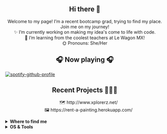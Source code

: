 <h2 align="center">
     Hi there 👋 
</h2>

<p align="center">
    Welcome to my page! I’m a recent bootcamp grad, trying to find my place. Join me on my journey! <br>
    ✨ I’m currently working on making my idea's come to life with code. <br>
    🧠 I’m learning from the coolest teachers at Le Wagon MX! <br>
    🌞 Pronouns: She/Her
</p>

<h2 align="center">
  🎧 Now playing 🎧
</h2>

[![spotify-github-profile](https://spotify-github-profile.vercel.app/api/view?uid=1210163147&cover_image=true&theme=novatorem&bar_color=65b762&bar_color_cover=true)](https://github.com/kittinan/spotify-github-profile)

<h2 align="center">
    Recent Projects 👩🏾‍💻
</h2>
<ul align="center" style="list-style-type:none;">
  <li>🗺 http://www.xplorerz.net/</li>
  <li>🖼 https://rent-a-painting.herokuapp.com/</li>
</ul>

<details>
  <summary><b>Where to find me</b></summary>

[![Github](https://img.shields.io/badge/-Github-181717?style=for-the-badge&logo=Github&logoColor=white)](https://github.com/mberhe23)
[![LinkedIn](https://img.shields.io/badge/-LinkedIn-0077B5?style=for-the-badge&logo=LinkedIn&logoColor=white)](https://www.linkedin.com/in/mberhe23)
[![Twitter](https://img.shields.io/badge/-Twitter-1DA1F2?style=for-the-badge&logo=Twitter&logoColor=white)](https://twitter.com/mberhe23)
[![Gmail](https://img.shields.io/badge/-Gmail-EA4335?style=for-the-badge&logo=Gmail&logoColor=white)](https://maryanberhe@gmail.com)
[![CV](https://img.shields.io/badge/-CV-112988?style=for-the-badge&logo=CV&logoColor=white)](https://github.com/mberhe23/mberhe23/files/8911219/MaryanBerhe.-.CV.pdf)

</details>

<details>
  <summary><b>OS & Tools</b></summary>

![Mac_OS](https://img.shields.io/badge/-Mac_OS-999999?logo=Apple&style=for-the-badge&logoColor=white)

![VS_code](https://img.shields.io/badge/Visual_Studio_Code-0078D4?style=for-the-badge&logo=visual%20studio%20code&logoColor=white)

![Git](https://img.shields.io/badge/-Git-F05032?logo=Git&style=for-the-badge&logoColor=white)
![Github](https://img.shields.io/badge/-Github-181717?logo=Github&style=for-the-badge&logoColor=white)

![Ruby](https://img.shields.io/badge/-Ruby-CC342D?logo=Django&style=for-the-badge&logoColor=white)
![Ruby_on_rails](https://img.shields.io/badge/-Ruby_on_rails-CC0000?logo=Flask&style=for-the-badge&logoColor=white)
  
![Figma](https://img.shields.io/badge/Figma-F24E1E?style=for-the-badge&logo=figma&logoColor=white)

</details>



<!--
**mberhe23/mberhe23** is a ✨ _special_ ✨ repository because its `README.md` (this file) appears on your GitHub profile.

Here are some ideas to get you started:

- 🔭 I’m currently working on making my idea's come to life with code.
- 🌱 I’m currently learning from the coolest teachers at Le Wagon MX!
- 👯 I’m looking to collaborate on ...
- 🤔 I’m looking for help with ...
- 💬 Ask me about ...
- 📫 How to reach me: ...
- 😄 Pronouns: She/Her
- ⚡ Fun fact: ...
-->
